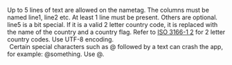 Up to 5 lines of text are allowed on the nametag. The columns must be named line1, line2 etc. At least 1 line must be present. Others are optional. line5 is a bit special. If it is a valid 2 letter country code, it is replaced with the name of the country and a country flag. Refer to [ISO 3166-1 2](https://en.wikipedia.org/wiki/ISO_3166-1_alpha-2) for 2 letter country codes. Use UTF-8 encoding.
<br>
<i class='fa fa-circle-exclamation'></i></span><span style='margin-left:5px;'> Certain special characters such as @ followed by a text can crash the app, for example: @something. Use \@.
